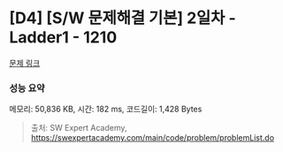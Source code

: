 # [D4] [S/W 문제해결 기본] 2일차 - Ladder1 - 1210 

[문제 링크](https://swexpertacademy.com/main/code/problem/problemDetail.do?contestProbId=AV14ABYKADACFAYh) 

### 성능 요약

메모리: 50,836 KB, 시간: 182 ms, 코드길이: 1,428 Bytes



> 출처: SW Expert Academy, https://swexpertacademy.com/main/code/problem/problemList.do